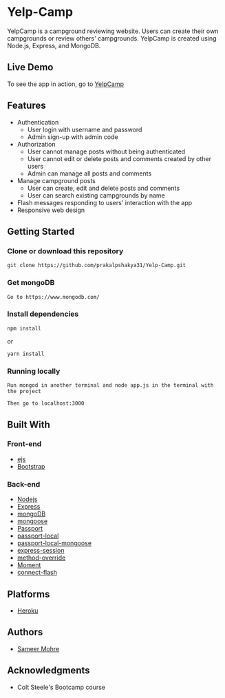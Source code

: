 # Yelp-Camp
YelpCamp is a campground reviewing website. Users can create their own campgrounds or review others' campgrounds.
YelpCamp is created using Node.js, Express, and MongoDB.

## Live Demo
To see the app in action, go to [YelpCamp](https://yelp-camp-prakalpshakya31.herokuapp.com/)

## Features
* Authentication
  * User login with username and password
  * Admin sign-up with admin code
* Authorization
  * User cannot manage posts without being authenticated
  * User cannot edit or delete posts and comments created by other users
  * Admin can manage all posts and comments
* Manage campground posts
  * User can create, edit and delete posts and comments
  * User can search existing campgrounds by name
* Flash messages responding to users' interaction with the app
* Responsive web design

## Getting Started
### Clone or download this repository
```
git clone https://github.com/prakalpshakya31/Yelp-Camp.git
```
### Get mongoDB
```
Go to https://www.mongodb.com/
```
### Install dependencies
```
npm install
```
or
```
yarn install
```
### Running locally
```
Run mongod in another terminal and node app.js in the terminal with the project

Then go to localhost:3000
```
## Built With
### Front-end
* [ejs](https://ejs.co/)
* [Bootstrap](https://getbootstrap.com/docs/4.6/getting-started/introduction/)
### Back-end
* [Nodejs](https://nodejs.org/en/)
* [Express](https://expressjs.com/)
* [mongoDB](https://www.mongodb.com/)
* [mongoose](https://mongoosejs.com/)
* [Passport](http://www.passportjs.org/)
* [passport-local](https://github.com/jaredhanson/passport-local#passport-local)
* [passport-local-mongoose](https://www.npmjs.com/package/passport-local-mongoose)
* [express-session](https://github.com/expressjs/session#express-session)
* [method-override](https://github.com/expressjs/method-override#method-override)
* [Moment](https://momentjs.com/)
* [connect-flash](https://github.com/jaredhanson/connect-flash#connect-flash)

## Platforms
* [Heroku](https://id.heroku.com/login)

## Authors
* [Sameer Mohre](https://github.com/sameer-1207)

## Acknowledgments
* Colt Steele's Bootcamp course

